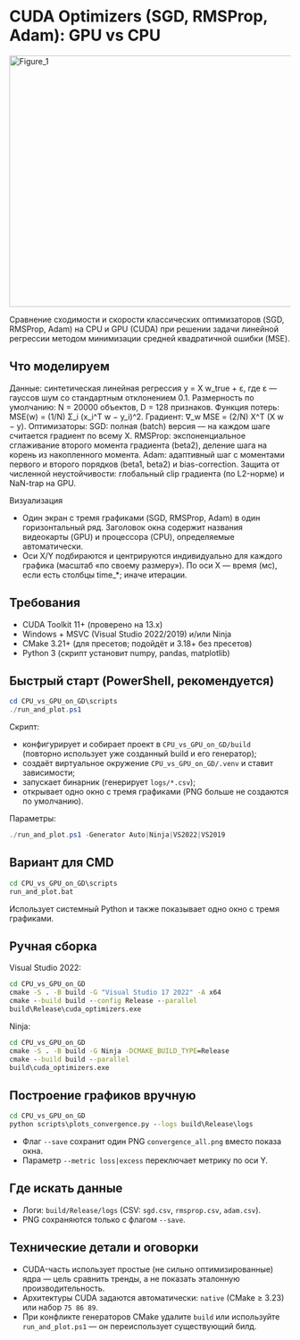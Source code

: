 # CUDA Optimizers (SGD, RMSProp, Adam): GPU vs CPU

<img width="1500" height="450" alt="Figure_1" src="https://github.com/user-attachments/assets/3fc0bc71-b9e7-4e4e-9557-a444b2ac3db4" />

Сравнение сходимости и скорости классических оптимизаторов (SGD, RMSProp, Adam) на CPU и GPU (CUDA) при решении задачи линейной регрессии методом минимизации средней квадратичной ошибки (MSE).

## Что моделируем

Данные: синтетическая линейная регрессия y = X w_true + ε, где ε — гауссов шум со стандартным отклонением 0.1. Размерность по умолчанию: N = 20000 объектов, D = 128 признаков.
Функция потерь: MSE(w) = (1/N) Σ_i (x_i^T w − y_i)^2.
Градиент: ∇_w MSE = (2/N) X^T (X w − y).
Оптимизаторы:
SGD: полная (batch) версия — на каждом шаге считается градиент по всему X.
RMSProp: экспоненциальное сглаживание второго момента градиента (beta2), деление шага на корень из накопленного момента.
Adam: адаптивный шаг с моментами первого и второго порядков (beta1, beta2) и bias-correction.
Защита от численной неустойчивости: глобальный clip градиента (по L2-норме) и NaN-trap на GPU.

Визуализация
- Один экран с тремя графиками (SGD, RMSProp, Adam) в один горизонтальный ряд. Заголовок окна содержит названия видеокарты (GPU) и процессора (CPU), определяемые автоматически.
- Оси X/Y подбираются и центрируются индивидуально для каждого графика (масштаб «по своему размеру»). По оси X — время (мс), если есть столбцы time_*; иначе итерации.

## Требования
- CUDA Toolkit 11+ (проверено на 13.x)
- Windows + MSVC (Visual Studio 2022/2019) и/или Ninja
- CMake 3.21+ (для пресетов; подойдёт и 3.18+ без пресетов)
- Python 3 (скрипт установит numpy, pandas, matplotlib)

## Быстрый старт (PowerShell, рекомендуется)
```powershell
cd CPU_vs_GPU_on_GD\scripts
./run_and_plot.ps1
```
Скрипт:
- конфигурирует и собирает проект в `CPU_vs_GPU_on_GD/build` (повторно использует уже созданный build и его генератор);
- создаёт виртуальное окружение `CPU_vs_GPU_on_GD/.venv` и ставит зависимости;
- запускает бинарник (генерирует `logs/*.csv`);
- открывает одно окно с тремя графиками (PNG больше не создаются по умолчанию).

Параметры:
```powershell
./run_and_plot.ps1 -Generator Auto|Ninja|VS2022|VS2019
```

## Вариант для CMD
```bat
cd CPU_vs_GPU_on_GD\scripts
run_and_plot.bat
```
Использует системный Python и также показывает одно окно с тремя графиками.

## Ручная сборка
Visual Studio 2022:
```bat
cd CPU_vs_GPU_on_GD
cmake -S . -B build -G "Visual Studio 17 2022" -A x64
cmake --build build --config Release --parallel
build\Release\cuda_optimizers.exe
```
Ninja:
```bat
cd CPU_vs_GPU_on_GD
cmake -S . -B build -G Ninja -DCMAKE_BUILD_TYPE=Release
cmake --build build --parallel
build\cuda_optimizers.exe
```

## Построение графиков вручную
```bat
cd CPU_vs_GPU_on_GD
python scripts\plots_convergence.py --logs build\Release\logs
```
- Флаг `--save` сохранит один PNG `convergence_all.png` вместо показа окна.
- Параметр `--metric loss|excess` переключает метрику по оси Y.

## Где искать данные
- Логи: `build/Release/logs` (CSV: `sgd.csv`, `rmsprop.csv`, `adam.csv`).
- PNG сохраняются только с флагом `--save`.

## Технические детали и оговорки
- CUDA-часть использует простые (не сильно оптимизированные) ядра — цель сравнить тренды, а не показать эталонную производительность.
- Архитектуры CUDA задаются автоматически: `native` (CMake ≥ 3.23) или набор `75 86 89`.
- При конфликте генераторов CMake удалите `build` или используйте `run_and_plot.ps1` — он переиспользует существующий билд.
